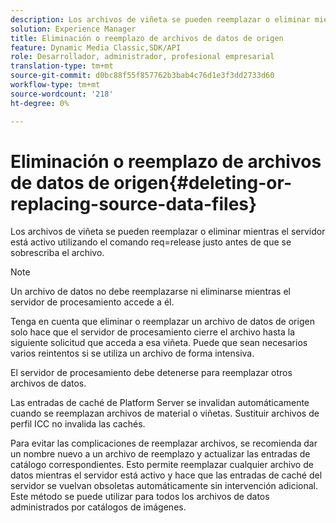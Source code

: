 ```yaml
---
description: Los archivos de viñeta se pueden reemplazar o eliminar mientras el servidor está activo utilizando el comando req=release justo antes de que se sobrescriba el archivo.
solution: Experience Manager
title: Eliminación o reemplazo de archivos de datos de origen
feature: Dynamic Media Classic,SDK/API
role: Desarrollador, administrador, profesional empresarial
translation-type: tm+mt
source-git-commit: d0bc88f55f857762b3bab4c76d1e3f3dd2733d60
workflow-type: tm+mt
source-wordcount: '218'
ht-degree: 0%

---
```



# Eliminación o reemplazo de archivos de datos de origen{#deleting-or-replacing-source-data-files}

Los archivos de viñeta se pueden reemplazar o eliminar mientras el servidor está activo utilizando el comando req=release justo antes de que se sobrescriba el archivo.

>[!NOTE]
>
>Un archivo de datos no debe reemplazarse ni eliminarse mientras el servidor de procesamiento accede a él.

Tenga en cuenta que eliminar o reemplazar un archivo de datos de origen solo hace que el servidor de procesamiento cierre el archivo hasta la siguiente solicitud que acceda a esa viñeta. Puede que sean necesarios varios reintentos si se utiliza un archivo de forma intensiva.

El servidor de procesamiento debe detenerse para reemplazar otros archivos de datos.

Las entradas de caché de Platform Server se invalidan automáticamente cuando se reemplazan archivos de material o viñetas. Sustituir archivos de perfil ICC no invalida las cachés.

Para evitar las complicaciones de reemplazar archivos, se recomienda dar un nombre nuevo a un archivo de reemplazo y actualizar las entradas de catálogo correspondientes. Esto permite reemplazar cualquier archivo de datos mientras el servidor está activo y hace que las entradas de caché del servidor se vuelvan obsoletas automáticamente sin intervención adicional. Este método se puede utilizar para todos los archivos de datos administrados por catálogos de imágenes.
